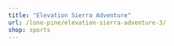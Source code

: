 ```yaml
---
title: "Elevation Sierra Adventure"
url: /lone-pine/elevation-sierra-adventure-3/
shop: sports
---
```

